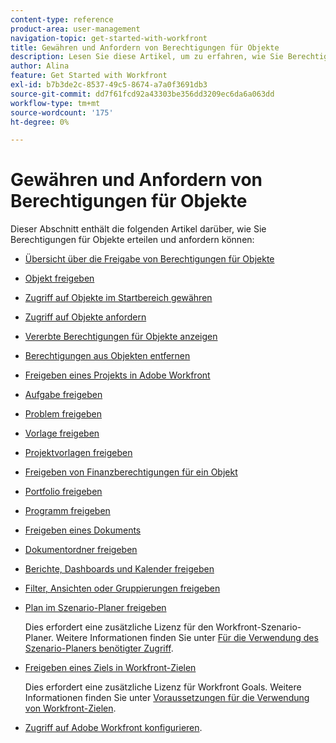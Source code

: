 ```yaml
---
content-type: reference
product-area: user-management
navigation-topic: get-started-with-workfront
title: Gewähren und Anfordern von Berechtigungen für Objekte
description: Lesen Sie diese Artikel, um zu erfahren, wie Sie Berechtigungen für Objekte in Workfront erteilen und anfordern können.
author: Alina
feature: Get Started with Workfront
exl-id: b7b3de2c-8537-49c5-8674-a7a0f3691db3
source-git-commit: dd7f61fcd92a43303be356dd3209ec6da6a063dd
workflow-type: tm+mt
source-wordcount: '175'
ht-degree: 0%

---
```


# Gewähren und Anfordern von Berechtigungen für Objekte

Dieser Abschnitt enthält die folgenden Artikel darüber, wie Sie Berechtigungen für Objekte erteilen und anfordern können:

* [Übersicht über die Freigabe von Berechtigungen für Objekte](../../workfront-basics/grant-and-request-access-to-objects/sharing-permissions-on-objects-overview.md)
* [Objekt freigeben](../../workfront-basics/grant-and-request-access-to-objects/share-an-object.md)
* [Zugriff auf Objekte im Startbereich gewähren](../../workfront-basics/grant-and-request-access-to-objects/grant-access-home.md)
* [Zugriff auf Objekte anfordern](../../workfront-basics/grant-and-request-access-to-objects/request-access.md)
* [Vererbte Berechtigungen für Objekte anzeigen](../../workfront-basics/grant-and-request-access-to-objects/view-inherited-permissions-on-objects.md)
* [Berechtigungen aus Objekten entfernen](../../workfront-basics/grant-and-request-access-to-objects/remove-permissions-from-objects.md)
* [Freigeben eines Projekts in Adobe Workfront](../../workfront-basics/grant-and-request-access-to-objects/share-a-project.md)
* [Aufgabe freigeben](../../workfront-basics/grant-and-request-access-to-objects/share-a-task.md)
* [Problem freigeben](../../workfront-basics/grant-and-request-access-to-objects/share-an-issue.md)
* [Vorlage freigeben](../../workfront-basics/grant-and-request-access-to-objects/share-a-template.md)
* [Projektvorlagen freigeben](../../manage-work/projects/create-and-manage-templates/share-project-template.md)
* [Freigeben von Finanzberechtigungen für ein Objekt](../../workfront-basics/grant-and-request-access-to-objects/share-financial-permissions-object.md)
* [Portfolio freigeben](../../workfront-basics/grant-and-request-access-to-objects/share-a-portfolio..md)
* [Programm freigeben](../../workfront-basics/grant-and-request-access-to-objects/share-a-program.md)
* [Freigeben eines Dokuments](../../workfront-basics/grant-and-request-access-to-objects/document-permissions.md)
* [Dokumentordner freigeben](../../workfront-basics/grant-and-request-access-to-objects/share-a-document-folder.md)
* [Berichte, Dashboards und Kalender freigeben](../../workfront-basics/grant-and-request-access-to-objects/permissions-reports-dashboards-calendars.md)
* [Filter, Ansichten oder Gruppierungen freigeben](../../reports-and-dashboards/reports/reporting-elements/share-filter-view-grouping.md)
* [Plan im Szenario-Planer freigeben](../../scenario-planner/share-a-plan.md)

   Dies erfordert eine zusätzliche Lizenz für den Workfront-Szenario-Planer. Weitere Informationen finden Sie unter [Für die Verwendung des Szenario-Planers benötigter Zugriff](../../scenario-planner/access-needed-to-use-sp.md).

* [Freigeben eines Ziels in Workfront-Zielen](../../workfront-goals/workfront-goals-settings/share-a-goal.md)

   Dies erfordert eine zusätzliche Lizenz für Workfront Goals. Weitere Informationen finden Sie unter [Voraussetzungen für die Verwendung von Workfront-Zielen](../../workfront-goals/goal-management/access-needed-for-wf-goals.md).

* [Zugriff auf Adobe Workfront konfigurieren](../../administration-and-setup/add-users/configure-and-grant-access/configure-access.md).

